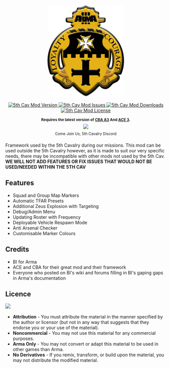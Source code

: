 <p align="center">
<img src="https://github.com/Brecon1/5thCavMod/blob/master/extras/1stbatlogo-gimp240.png">
</p>

<p align="center">
    <a href="https://github.com/Brecon1/5thCavMod/releases">
        <img src="https://img.shields.io/badge/Version-0.8-blue.svg?style=flat-square" alt="5th Cav Mod Version">
    </a>
    <a href="https://github.com/Brecon1/5thCavMod/issues">
        <img src="https://img.shields.io/github/issues-raw/Brecon1/5thCavMod.svg?style=flat-square&label=Issues" alt="5th Cav Mod Issues">
    </a>
    <a href="https://steamcommunity.com/sharedfiles/filedetails/?id=1644556162">
        <img src="https://img.shields.io/github/downloads/Brecon1/5thCavMod/total.svg?style=flat-square&label=Downloads" alt="5th Cav Mod Downloads">
    </a>
    <a href="https://github.com/Brecon1/5thCavMod/blob/master/LICENSE">
        <img src="https://img.shields.io/badge/License-APL--ND-red.svg?style=flat-square" alt="5th Cav Mod License">
    </a>
</p>

<p align="center">
    <sup><strong>Requires the latest version of <a href="https://github.com/CBATeam/CBA_A3/releases">CBA A3</a> And <a href="https://github.com/acemod/ACE3">ACE 3</a>.</strong><br/>
     <a href="https://discord.gg/bXUTSsf"><img src="https://lh3.googleusercontent.com/3U-416d-r3wZX0J_CCRhvJqLYIrSY1siSvYNdSc7SEX5J7KHuGTlZJtUwRe3h32rP-Xk7hZv=w128-h128-e365"></a><br/>
        Come Join Us, 5th Cavalry Discord 
    </sup>
</p>
    
Framework used by the 5th Cavalry during our missions. This mod can be used outside the 5th Cavalry however, as it is made to suit our very specific needs, there may be incompatible with other mods not used by the 5th Cav.
**WE WILL NOT ADD FEATURES OR FIX ISSUES THAT WOULD NOT BE USED/NEEDED WITHIN THE 5TH CAV**

## Features

- Squad and Group Map Markers
- Automatic TFAR Presets
- Additional Zeus Explosion with Targeting
- Debug/Admin Menu
- Updating Roster with Frequency
- Deployable Vehicle Respawn Mode
- Anti Arsenal Checker
- Customisable Marker Colours

## Credits
- BI for Arma
- ACE and CBA for their great mod and their framework
- Everyone who posted on BI's wiki and forums filling in BI's gaping gaps in Arma's documentation

## Licence

<a href="https://www.bohemia.net/community/licenses/arma-public-license-nd">
    <img src="https://lh3.googleusercontent.com/LXqJgV4SkDCJx5JEb2ivWzbPasqfWA9Z98Y2E-8xey_f6jPDFKRtsyQnTVPCNJDCYNEP5g=s170">                                                                                                                         </a></br>
                                                                                                                              
- **Attribution** - You must attribute the material in the manner specified by the author or licensor (but not in any way that suggests that they endorse you or your use of the material).
- **Noncommercial** - You may not use this material for any commercial purposes.
- **Arma Only** - You may not convert or adapt this material to be used in other games than Arma.
- **No Derivatives** - If you remix, transform, or build upon the material, you may not distribute the modified material.

